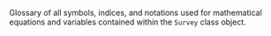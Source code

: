 Glossary of all symbols, indices, and notations used for mathematical equations and variables contained within the `Survey` class object. 